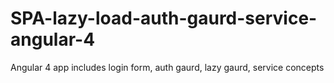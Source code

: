 # SPA-lazy-load-auth-gaurd-service-angular-4
Angular 4 app includes login form, auth gaurd, lazy gaurd, service concepts
